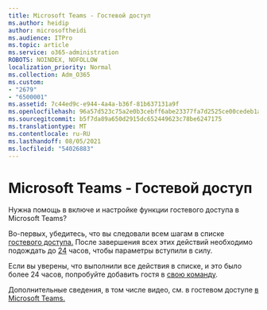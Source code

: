 ```yaml
---
title: Microsoft Teams - Гостевой доступ
ms.author: heidip
author: microsoftheidi
ms.audience: ITPro
ms.topic: article
ms.service: o365-administration
ROBOTS: NOINDEX, NOFOLLOW
localization_priority: Normal
ms.collection: Adm_O365
ms.custom:
- "2679"
- "6500001"
ms.assetid: 7c44ed9c-e944-4a4a-b36f-81b637131a9f
ms.openlocfilehash: 96a57d523c75a2e0b3cebff6abe23377fa7d2525ce00cedeb1a16c6669255c8e
ms.sourcegitcommit: b5f7da89a650d2915dc652449623c78be6247175
ms.translationtype: MT
ms.contentlocale: ru-RU
ms.lasthandoff: 08/05/2021
ms.locfileid: "54026883"
---
```

# <a name="microsoft-teams---guest-access"></a>Microsoft Teams - Гостевой доступ

Нужна помощь в включе и настройке функции гостевого доступа в Microsoft Teams?  

Во-первых, убедитесь, что вы следовали всем шагам в списке [гостевого доступа.](https://docs.microsoft.com/microsoftteams/guest-access-checklist) После завершения всех этих действий необходимо подождать до [24](https://docs.microsoft.com/microsoftteams/manage-guests#guest-access-latencies) часов, чтобы параметры вступили в силу.

Если вы уверены, что выполнили все действия в списке, и это было более 24 часов, попробуйте добавить гостя в [свою команду](https://support.office.com/article/add-guests-to-a-team-in-teams-fccb4fa6-f864-4508-bdde-256e7384a14f#ID0EAABAAA=Desktop).

Дополнительные сведения, в том числе видео, см. в гостевом доступе [в Microsoft Teams.](https://docs.microsoft.com/microsoftteams/guest-access)

